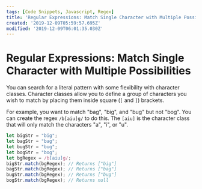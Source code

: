 ```yaml
---
tags: [Code Snippets, Javascript, Regex]
title: 'Regular Expressions: Match Single Character with Multiple Possibilities'
created: '2019-12-09T05:59:57.695Z'
modified: '2019-12-09T06:01:35.030Z'
---
```


Regular Expressions: Match Single Character with Multiple Possibilities
=======================================================================

You can search for a literal pattern with some flexibility with character classes. Character classes allow you to define a group of characters you wish to match by placing them inside square (```[``` and ```]```) brackets.

For example, you want to match "bag", "big", and "bug" but not "bog". You can create the regex ```/b[aiu]g/``` to do this. The ```[aiu]``` is the character class that will only match the characters "a", "i", or "u".
``` javascript
let bigStr = "big";
let bagStr = "bag";
let bugStr = "bug";
let bogStr = "bog";
let bgRegex = /b[aiu]g/;
bigStr.match(bgRegex); // Returns ["big"]
bagStr.match(bgRegex); // Returns ["bag"]
bugStr.match(bgRegex); // Returns ["bug"]
bogStr.match(bgRegex); // Returns null

```
